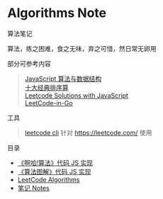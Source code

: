 # Algorithms Note
算法笔记


算法，练之困难，食之无味，弃之可惜，然日常无卵用   

部分可参考内容  
> [JavaScript 算法与数据结构](https://github.com/trekhleb/javascript-algorithms)  
> [十大经典排序算](https://github.com/hustcc/JS-Sorting-Algorithm)    
> [Leetcode Solutions with JavaScript](https://github.com/hanzichi/leetcode)  
> [LeetCode-in-Go](https://github.com/aQuaYi/LeetCode-in-Go)  

工具  
> [leetcode cli](https://github.com/skygragon/leetcode-cli) 针对 https://leetcode.com/ 使用  

目录
- [《啊哈!算法》代码 JS 实现](./Aha-Algorithms)  
- [《算法图解》代码 JS 实现](./Grokking-Algorithms)  
- [ LeetCode Algorithms ](./LeetCode)
- [ 笔记 Notes ](./notes)

